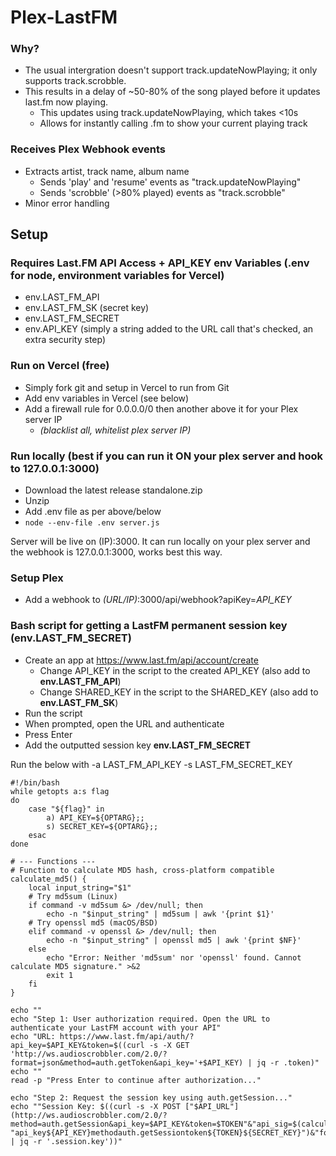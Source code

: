 # Plex-LastFM
### Why?
- The usual intergration doesn't support track.updateNowPlaying; it only supports track.scrobble.
- This results in a delay of ~50-80% of the song played before it updates last.fm now playing.
  - This updates using track.updateNowPlaying, which takes <10s
  - Allows for instantly calling .fm to show your current playing track
 
### Receives Plex Webhook events
- Extracts artist, track name, album name
  - Sends 'play' and 'resume' events as "track.updateNowPlaying"
  - Sends 'scrobble' (>80% played) events as "track.scrobble"
- Minor error handling

## Setup
### Requires Last.FM API Access + API_KEY env Variables (.env for node, environment variables for Vercel)
- env.LAST_FM_API
- env.LAST_FM_SK (secret key)
- env.LAST_FM_SECRET
- env.API_KEY (simply a string added to the URL call that's checked, an extra security step)

### Run on Vercel (free)
- Simply fork git and setup in Vercel to run from Git
- Add env variables in Vercel (see below)
- Add a firewall rule for 0.0.0.0/0 then another above it for your Plex server IP 
  - *(blacklist all, whitelist plex server IP)*

### Run locally (best if you can run it ON your plex server and hook to 127.0.0.1:3000)
- Download the latest release standalone.zip
- Unzip
- Add .env file as per above/below
- ```node --env-file .env server.js```

Server will be live on (IP):3000. It can run locally on your plex server and the webhook is 127.0.0.1:3000, works best this way.

### Setup Plex
- Add a webhook to *(URL/IP)*:3000/api/webhook?apiKey=*API_KEY*

### Bash script for getting a LastFM permanent session key (env.LAST_FM_SECRET)
- Create an app at https://www.last.fm/api/account/create
  - Change API_KEY in the script to the created API_KEY (also add to **env.LAST_FM_API**)
  - Change SHARED_KEY in the script to the SHARED_KEY (also add to **env.LAST_FM_SK**)
- Run the script
- When prompted, open the URL and authenticate
- Press Enter
- Add the outputted session key **env.LAST_FM_SECRET**

Run the below with -a LAST_FM_API_KEY -s LAST_FM_SECRET_KEY
```
#!/bin/bash
while getopts a:s flag
do
    case "${flag}" in
        a) API_KEY=${OPTARG};;
        s) SECRET_KEY=${OPTARG};;
    esac
done

# --- Functions ---
# Function to calculate MD5 hash, cross-platform compatible
calculate_md5() {
    local input_string="$1"
    # Try md5sum (Linux)
    if command -v md5sum &> /dev/null; then
        echo -n "$input_string" | md5sum | awk '{print $1}'
    # Try openssl md5 (macOS/BSD)
    elif command -v openssl &> /dev/null; then
        echo -n "$input_string" | openssl md5 | awk '{print $NF}'
    else
        echo "Error: Neither 'md5sum' nor 'openssl' found. Cannot calculate MD5 signature." >&2
        exit 1
    fi
}

echo ""
echo "Step 1: User authorization required. Open the URL to authenticate your LastFM account with your API"
echo "URL: https://www.last.fm/api/auth/?api_key=$API_KEY&token=$((curl -s -X GET 'http://ws.audioscrobbler.com/2.0/?format=json&method=auth.getToken&api_key='+$API_KEY) | jq -r .token)"
echo ""
read -p "Press Enter to continue after authorization..."

echo "Step 2: Request the session key using auth.getSession..."
echo ""Session Key: $((curl -s -X POST ["$API_URL"](http://ws.audioscrobbler.com/2.0/?method=auth.getSession&api_key=$API_KEY&token=$TOKEN"&"api_sig=$(calculate_md5 "api_key${API_KEY}methodauth.getSessiontoken${TOKEN}${SECRET_KEY}")&"format=json") | jq -r '.session.key'))"
```
